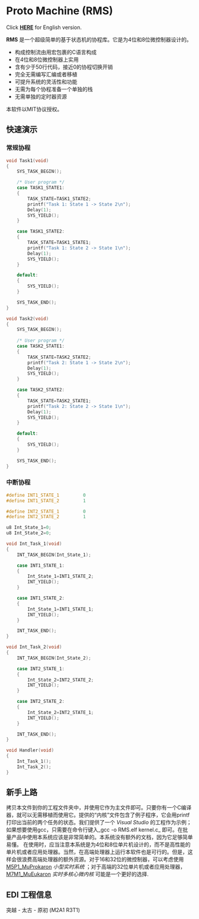 # Proto Machine (RMS)

Click **[HERE](README.md)** for English version.

**RMS** 是一个超级简单的基于状态机的协程库。它是为4位和8位微控制器设计的。
- 构成控制流由用宏包裹的C语言构成
- 在4位和8位微控制器上实用
- 含有少于50行代码，接近0的协程切换开销
- 完全无需编写汇编或者移植
- 可提升系统的灵活性和功能
- 无需为每个协程准备一个单独的栈
- 无需单独的定时器资源

本软件以MIT协议授权。

## 快速演示
### 常规协程
```C
void Task1(void)
{
    SYS_TASK_BEGIN();

    /* User program */
    case TASK1_STATE1:
    {
        TASK_STATE=TASK1_STATE2;
        printf("Task 1: State 1 -> State 2\n");
		Delay(1);
        SYS_YIELD();
    }

    case TASK1_STATE2:
    {
        TASK_STATE=TASK1_STATE1;
		printf("Task 1: State 2 -> State 1\n");
		Delay(1);
        SYS_YIELD();
    }

    default:
    {
        SYS_YIELD();
    }

    SYS_TASK_END();
}

void Task2(void)
{
    SYS_TASK_BEGIN();
    
    /* User program */
    case TASK2_STATE1:
    {
        TASK_STATE=TASK2_STATE2;
		printf("Task 2: State 1 -> State 2\n");
		Delay(1);
        SYS_YIELD();
    }

    case TASK2_STATE2:
    {
        TASK_STATE=TASK2_STATE1;
		printf("Task 2: State 2 -> State 1\n");
		Delay(1);
        SYS_YIELD();
    }

    default:
    {
        SYS_YIELD();
    }

    SYS_TASK_END();
}
```

### 中断协程
```C
#define INT1_STATE_1         0
#define INT1_STATE_2         1

#define INT2_STATE_1         0
#define INT2_STATE_2         1

u8 Int_State_1=0;
u8 Int_State_2=0;

void Int_Task_1(void)
{
    INT_TASK_BEGIN(Int_State_1);

    case INT1_STATE_1:
    {
        Int_State_1=INT1_STATE_2;
        INT_YIELD();
    }

    case INT1_STATE_2:
    {
        Int_State_1=INT1_STATE_1;
        INT_YIELD();
    }

    INT_TASK_END();
}

void Int_Task_2(void)
{
    INT_TASK_BEGIN(Int_State_2);

    case INT2_STATE_1:
    {
        Int_State_2=INT2_STATE_2;
        INT_YIELD();
    }

    case INT2_STATE_2:
    {
        Int_State_2=INT2_STATE_1;
        INT_YIELD();
    }

    INT_TASK_END();
}

void Handler(void)
{
    Int_Task_1();
    Int_Task_2();
}
```

## 新手上路

拷贝本文件到你的工程文件夹中，并使用它作为主文件即可。只要你有一个C编译器，就可以无需移植而使用它。提供的“内核”文件包含了例子程序，它会用printf打印出当前的两个任务的状态。我们提供了一个 _Visual Studio_ 的工程作为示例；如果想要使用gcc，只需要在命令行键入_gcc -o RMS.elf kernel.c_ 即可。在批量产品中使用本系统应该是非常简单的。本系统没有额外的文档，因为它足够简单易懂。
在使用时，应当注意本系统是为4位和8位单片机设计的，而不是高性能的单片机或者应用处理器。当然，在高端处理器上运行本软件也是可行的。但是，这样会很浪费高端处理器的额外资源。对于16和32位的微控制器，可以考虑使用 [M5P1_MuProkaron](https://github.com/EDI-Systems/M5P1_MuProkaron) _小型实时系统_ ；对于高端的32位单片机或者应用处理器， [M7M1_MuEukaron](https://github.com/EDI-Systems/M7M1_MuProkaron) _实时多核心微内核_ 可能是一个更好的选择.

## EDI 工程信息
突越 - 太古 - 原初 (M2A1 R3T1)
